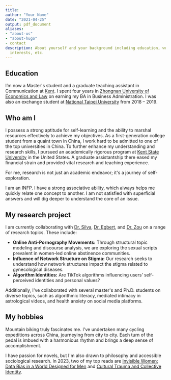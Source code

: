 ```yaml
---
title: 
author: "Your Name"
date: "2021-04-25"
output: pdf_document
aliases:
- "about-us"
- "about-hugo"
- contact
description: About yourself and your background including education, work experience,
  interests, etc.
---
```



## Education

I’m now a Master's student and a graduate teaching assistant in Communication at [Kent](https://www.kent.edu/comm). I spent four years in [Zhongnan University of Economics and Law](https://www.topuniversities.com/universities/zhongnan-university-economics-law) on earning my BA in Business Administration. I was also an exchange student at [National Taipei University](https://en.wikipedia.org/wiki/National_Taipei_University) from 2018 – 2019.

## Who am I

I possess a strong aptitude for self-learning and the ability to marshal resources effectively to achieve my objectives. As a first-generation college student from a quaint town in China, I work hard to be admitted to one of the top universities in China. To further enhance my understanding and research skills, I pursued an academically rigorous program at [Kent State University](https://www.kent.edu/comm/faculty-staff) in the United States. A graduate assistantship there eased my financial strain and provided vital research and teaching experience. 

For me, research is not just an academic endeavor; it's a journey of self-exploration.

I am an INFP.   I have a strong associative ability, which always helps me quickly relate one concept to another. I am not satisfied with superficial answers and will dig deeper to understand the core of an issue.



## My research project

I am currently collaborating with [Dr. Silva](https://www.kent.edu/comm/david-e-silva), [Dr. Egbert](https://www.kent.edu/comm/nichole-l-egbert), and [Dr. Zou](https://www.coastal.edu/academics/facultyprofiles/humanities/communicationmediaculture/wenxuezou/) on a range of research topics. These include:

- **Online Anti-Pornography Movements:** Through structural topic modeling and discourse analysis, we are exploring the sexual scripts prevalent in women-led online abstinence communities.
- **Influence of Network Structure on Stigma:** Our research seeks to understand how network structures impact the stigma related to gynecological diseases.
- **Algorithm Identities:**  Are TikTok algorithms influencing users’ self-perceived identities and personal values?

Additionally, I've collaborated with several master's and Ph.D. students on diverse topics, such as algorithmic literacy, mediated intimacy in astrological videos, and health anxiety on social media platforms.


## My hobbies

Mountain biking truly fascinates me. I've undertaken many cycling expeditions across China, journeying from city to city. Each turn of the pedal is imbued with a harmonious rhythm and brings a deep sense of accomplishment.

I have passion for novels, but I'm also drawn to philosophy and accessible sociological research. In 2023, two of my top reads are [Invisible Women: Data Bias in a World Designed for Men](https://www.amazon.com/Invisible-Women-Data-World-Designed/dp/1419729071) and [Cultural Trauma and Collective Identity](https://www.ucpress.edu/book/9780520235953/cultural-trauma-and-collective-identity).





